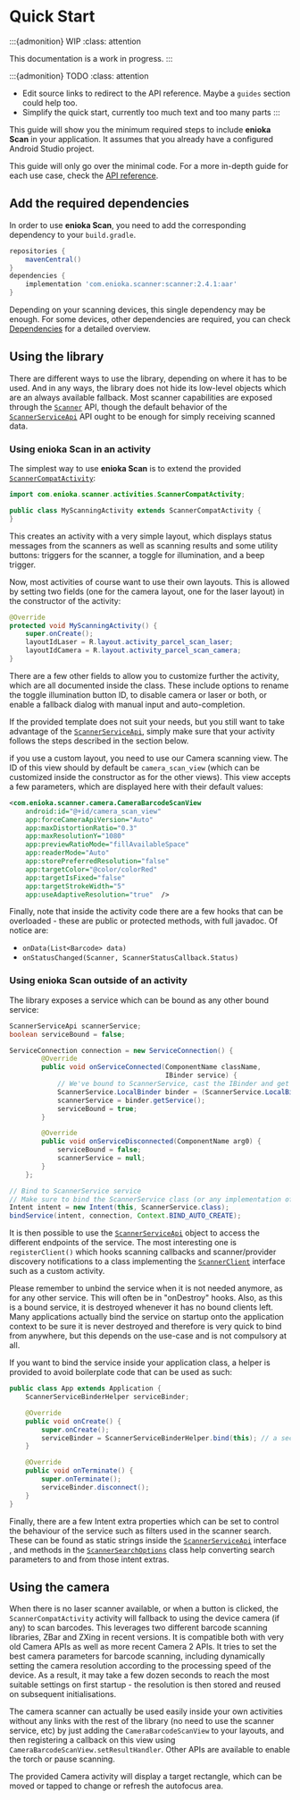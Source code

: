 # Quick Start

:::{admonition} WIP
:class: attention

This documentation is a work in progress.
:::

:::{admonition} TODO
:class: attention

* Edit source links to redirect to the API reference. Maybe a `guides` section could help too.
* Simplify the quick start, currently too much text and too many parts
:::

This guide will show you the minimum required steps to include **enioka Scan** in your application.
It assumes that you already have a configured Android Studio project.

This guide will only go over the minimal code. For a more in-depth guide for each use case, check
the [API reference](/api/index).

## Add the required dependencies

In order to use **enioka Scan**, you need to add the corresponding dependency to your `build.gradle`.

```groovy
repositories {
    mavenCentral()
}
dependencies {
    implementation 'com.enioka.scanner:scanner:2.4.1:aar'
}
```

Depending on your scanning devices, this single dependency may be enough. For some devices, other
dependencies are required, you can check [Dependencies](/dependencies) for a detailed overview.

## Using the library

There are different ways to use the library, depending on where it has to be used. And in any ways,
the library does not hide its low-level objects which are an always available fallback. Most scanner
capabilities are exposed through the [`Scanner`][scanner-api] API, though the default behavior of
the [`ScannerServiceApi`][scanner-service-api] API ought to be enough for simply receiving scanned
data.

### Using enioka Scan in an activity

The simplest way to use **enioka Scan** is to extend the provided 
[`ScannerCompatActivity`][scanner-compat-activity]:

```java
import com.enioka.scanner.activities.ScannerCompatActivity;

public class MyScanningActivity extends ScannerCompatActivity {
}
```

This creates an activity with a very simple layout, which displays status messages from the scanners
as well as scanning results and some utility buttons: triggers for the scanner, a toggle for 
illumination, and a beep trigger.

Now, most activities of course want to use their own layouts. This is allowed by setting two fields
(one for the camera layout, one for the laser layout) in the constructor of the activity:

```java
@Override
protected void MyScanningActivity() {
    super.onCreate();
    layoutIdLaser = R.layout.activity_parcel_scan_laser;
    layoutIdCamera = R.layout.activity_parcel_scan_camera;
}
```

There are a few other fields to allow you to customize further the activity, which are all 
documented inside the class. These include options to rename the toggle illumination button ID, to 
disable camera or laser or both, or enable a fallback dialog with manual input and auto-completion.

If the provided template does not suit your needs, but you still want to take advantage of the 
[`ScannerServiceApi`][scanner-service-api], simply make sure that your activity follows the steps 
described in the section below.

if you use a custom layout, you need to use our Camera scanning view. The ID of this view should by 
default be `camera_scan_view` (which can be customized inside the constructor as for the other 
views). This view accepts a few parameters, which are displayed here with their default values:

```xml
<com.enioka.scanner.camera.CameraBarcodeScanView
    android:id="@+id/camera_scan_view"
    app:forceCameraApiVersion="Auto"
    app:maxDistortionRatio="0.3"
    app:maxResolutionY="1080"
    app:previewRatioMode="fillAvailableSpace"
    app:readerMode="Auto"
    app:storePreferredResolution="false"
    app:targetColor="@color/colorRed"
    app:targetIsFixed="false"
    app:targetStrokeWidth="5"
    app:useAdaptiveResolution="true"  />
```

Finally, note that inside the activity code there are a few hooks that can be overloaded - these are
public or protected methods, with full javadoc. Of notice are:

* `onData(List<Barcode> data)`
* `onStatusChanged(Scanner, ScannerStatusCallback.Status)`

### Using enioka Scan outside of an activity

The library exposes a service which can be bound as any other bound service:

```java
ScannerServiceApi scannerService;
boolean serviceBound = false;

ServiceConnection connection = new ServiceConnection() {
        @Override
        public void onServiceConnected(ComponentName className,
                                       IBinder service) {
            // We've bound to ScannerService, cast the IBinder and get the ScannerServiceApi instance
            ScannerService.LocalBinder binder = (ScannerService.LocalBinder) service;
            scannerService = binder.getService();
            serviceBound = true;
        }

        @Override
        public void onServiceDisconnected(ComponentName arg0) {
            serviceBound = false;
            scannerService = null;
        }
    };

// Bind to ScannerService service
// Make sure to bind the ScannerService class (or any implementation of the API), not the ScannerServiceApi interface
Intent intent = new Intent(this, ScannerService.class);
bindService(intent, connection, Context.BIND_AUTO_CREATE);
```

It is then possible to use the [`ScannerServiceApi`][scanner-service-api] object to access the
different endpoints of the service. The most interesting one is `registerClient()` which hooks
scanning callbacks and scanner/provider discovery notifications to a class implementing the
[`ScannerClient`][scanner-client] interface such as a custom activity.

Please remember to unbind the service when it is not needed anymore, as for any other service. This
will often be in "onDestroy" hooks. Also, as this is a bound service, it is destroyed whenever it
has no bound clients left. Many applications actually bind the service on startup onto the
application context to be sure it is never destroyed and therefore is very quick to bind from
anywhere, but this depends on the use-case and is not compulsory at all.

If you want to bind the service inside your application class, a helper is provided to avoid
boilerplate code that can be used as such:

```java
public class App extends Application {
    ScannerServiceBinderHelper serviceBinder;

    @Override
    public void onCreate() {
        super.onCreate();
        serviceBinder = ScannerServiceBinderHelper.bind(this); // a second overload exists with a configuration Bundle.
    }

    @Override
    public void onTerminate() {
        super.onTerminate();
        serviceBinder.disconnect();
    }
}
```

Finally, there are a few Intent extra properties which can be set to control the behaviour of the
service such as filters used in the scanner search.
These can be found as static strings inside the [`ScannerServiceApi`][scanner-service-api] interface
, and methods in the [`ScannerSearchOptions`][scanner-search-options] class help converting search
parameters to and from those intent extras.

## Using the camera

When there is no laser scanner available, or when a button is clicked, the `ScannerCompatActivity` 
activity will fallback to using the device camera (if any) to scan barcodes. This leverages two 
different barcode scanning libraries, ZBar and ZXing in recent versions. It is compatible both with 
very old Camera APIs as well as more recent Camera 2 APIs. It tries to set the best camera 
parameters for barcode scanning, including dynamically setting the camera resolution according to 
the processing speed of the device. As a result, it may take a few dozen seconds to reach the most 
suitable settings on first startup - the resolution is then stored and reused on subsequent 
initialisations.

The camera scanner can actually be used easily inside your own activities without any links with the
rest of the library (no need to use the scanner service, etc) by just adding the
`CameraBarcodeScanView` to your layouts, and then registering a callback on this view using
`CameraBarcodeScanView.setResultHandler`. Other APIs are available to enable the torch or pause
scanning.

The provided Camera activity will display a target rectangle, which can be moved or tapped to change
or refresh the autofocus area.

[mock-sdk]: https://github.com/enioka-Haute-Couture/enioka_scan/blob/master/enioka_scan_mock
[scanner-api]: https://github.com/enioka-Haute-Couture/enioka_scan/blob/master/enioka_scan/src/main/java/com/enioka/scanner/api/Scanner.java
[scanner-client]: https://github.com/enioka-Haute-Couture/enioka_scan/blob/master/enioka_scan/src/main/java/com/enioka/scanner/service/ScannerClient.java
[scanner-compat-activity]: https://github.com/enioka-Haute-Couture/enioka_scan/blob/master/enioka_scan/src/main/java/com/enioka/scanner/activities/ScannerCompatActivity.java
[scanner-provider-api]: https://github.com/enioka-Haute-Couture/enioka_scan/blob/master/enioka_scan/src/main/java/com/enioka/scanner/api/ScannerProvider.java
[scanner-search-options]: https://github.com/enioka-Haute-Couture/enioka_scan/blob/master/enioka_scan/src/main/java/com/enioka/scanner/api/ScannerSearchOptions.java
[scanner-service-api]: https://github.com/enioka-Haute-Couture/enioka_scan/blob/master/enioka_scan/src/main/java/com/enioka/scanner/service/ScannerServiceApi.java
